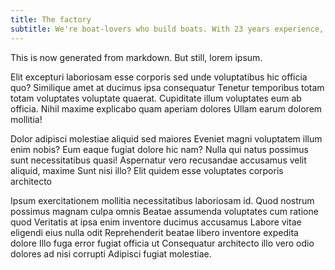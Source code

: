 ```yaml
---
title: The factory
subtitle: We're boat-lovers who build boats. With 23 years experience, your dream is in good hands.
---
```


This is now generated from markdown. But still, lorem ipsum.

Elit excepturi laboriosam esse corporis sed unde voluptatibus hic officia quo? Similique amet at ducimus ipsa consequatur Tenetur temporibus totam totam voluptates voluptate quaerat. Cupiditate illum voluptates eum ab officia. Nihil maxime explicabo quam aperiam dolores Ullam earum dolorem mollitia!

Dolor adipisci molestiae aliquid sed maiores Eveniet magni voluptatem illum enim nobis? Eum eaque fugiat dolore hic nam? Nulla qui natus possimus sunt necessitatibus quasi! Aspernatur vero recusandae accusamus velit aliquid, maxime Sunt nisi illo? Elit quidem esse voluptates corporis architecto

Ipsum exercitationem mollitia necessitatibus laboriosam id. Quod nostrum possimus magnam culpa omnis Beatae assumenda voluptates cum ratione quod Veritatis at ipsa enim inventore ducimus accusamus Labore vitae eligendi eius nulla odit Reprehenderit beatae libero inventore expedita dolore Illo fuga error fugiat officia ut Consequatur architecto illo vero odio dolores ad nisi corrupti Adipisci fugiat molestiae.
